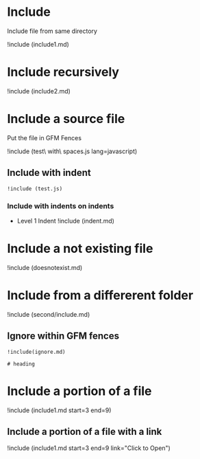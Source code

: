 # Include

Include file from same directory

!include (include1.md)

# Include recursively

!include (include2.md)

# Include a source file

Put the file in GFM Fences

!include (test\ with\ spaces.js lang=javascript)

## Include with indent

    !include (test.js)

### Include with indents on indents

* Level 1 Indent
  !include (indent.md)

# Include a not existing file

!include (doesnotexist.md)

# Include from a differerent folder

!include (second/include.md)

## Ignore within GFM fences

```text
!include(ignore.md)

# heading
```

# Include a portion of a file

!include (include1.md start=3 end=9) 

## Include a portion of a file with a link

!include (include1.md start=3 end=9 link="Click to Open") 